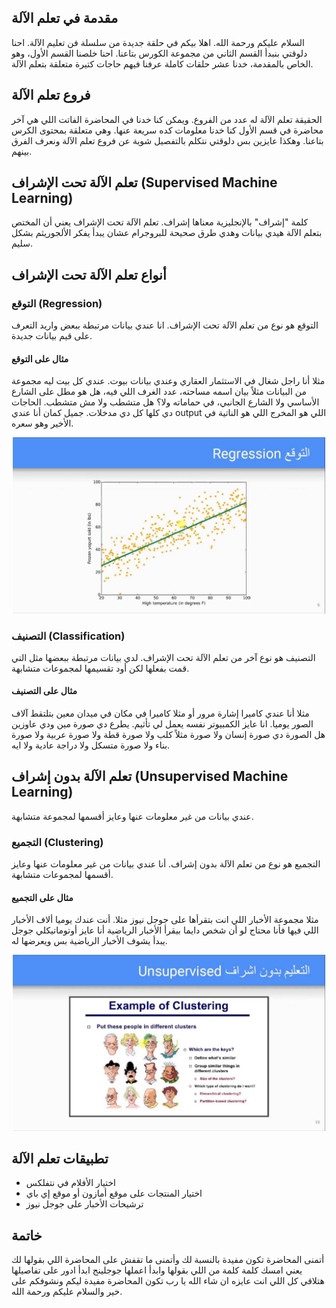 ## مقدمة في تعلم الآلة

السلام عليكم ورحمة الله. اهلا بيكم في حلقة جديدة من سلسلة فن تعليم الآلة. 
احنا دلوقتي بنبدأ القسم الثاني من مجموعة الكورس بتاعنا. احنا خلصنا القسم الأول، وهو الخاص بالمقدمة، خدنا عشر حلقات كاملة عرفنا فيهم حاجات كتيرة متعلقة بتعلم الآلة.

## فروع تعلم الآلة

الحقيقة تعلم الآلة له عدد من الفروع. ويمكن كنا خدنا في المحاضرة الفاتت اللي هي آخر محاضرة في قسم الأول كنا خدنا معلومات كده سريعة عنها. 
وهي متعلقة بمحتوى الكرس بتاعنا. وهكذا عايزين بس دلوقتي نتكلم بالتفصيل شوية عن فروع تعلم الآلة ونعرف الفرق بينهم.

## تعلم الآلة تحت الإشراف (Supervised Machine Learning)

كلمة "إشراف" بالإنجليزية معناها إشراف. 
تعلم الآلة تحت الإشراف يعني أن المختص بتعلم الآلة هيدي بيانات وهدي طرق صحيحة للبروجرام عشان يبدأ يفكر الألجوريثم بشكل سليم.

## أنواع تعلم الآلة تحت الإشراف

### التوقع (Regression)

التوقع هو نوع من تعلم الآلة تحت الإشراف. 
انا عندي بيانات مرتبطة ببعض واريد التعرف على قيم بيانات جديدة.

#### مثال على التوقع

مثلا أنا راجل شغال في الاستثمار العقاري وعندي بيانات بيوت. 
عندي كل بيت ليه مجموعة من البيانات مثلاً بيان اسمه مساحته، عدد الغرف اللي فيه، هل هو مطل على الشارع الأساسي ولا الشارع الجانبي، في حماماته ولا؟ هل متشطب ولا مش متشطب. 
الحاجات دي كلها كل دي مدخلات. جميل كمان أنا عندي output اللي هو المخرج اللي هو الناتية في الأخير وهو سعره.

<div style="text-align:center">
<img src="tmp/frames/keyframes/00-07-20-000.jpg" alt="رسم بياني يوضح علاقة بين المتغيرات" width="500"/>
</div>

### التصنيف (Classification)

التصنيف هو نوع آخر من تعلم الآلة تحت الإشراف. 
لدي بيانات مرتبطة ببعضها مثل التي قمت بفعلها لكن أود تقسيمها لمجموعات متشابهة.

#### مثال على التصنيف

مثلا أنا عندي كاميرا إشارة مرور أو مثلا كاميرا في مكان في ميدان معين بتلتقط آلاف الصور يوميا. 
انا عايز الكمبيوتر نفسه يعمل لي تأثيم. 
يطرع دي صورة مين ودي عاوزين هل الصورة دي صورة إنسان ولا صورة مثلاً كلب ولا صورة قطة ولا صورة عربية ولا صورة بناء ولا صورة متسكل ولا دراجة عادية ولا ايه.

## تعلم الآلة بدون إشراف (Unsupervised Machine Learning)

عندي بيانات من غير معلومات عنها وعايز أقسمها لمجموعة متشابهة.

### التجميع (Clustering)

التجميع هو نوع من تعلم الآلة بدون إشراف. 
أنا عندي بيانات من غير معلومات عنها وعايز أقسمها لمجموعات متشابهة.

#### مثال على التجميع

مثلا مجموعة الأخبار اللي انت بتقرأها على جوجل نيوز مثلا. 
أنت عندك يوميا ألاف الأخبار اللي فيها فأنا محتاج لو أن شخص دايما بيقرأ الأخبار الرياضية أنا عايز أوتوماتيكلي جوجل يبدأ يشوف الأخبار الرياضية بس ويعرضها له.

<div style="text-align:center">
<img src="tmp/frames/keyframes/00-17-20-000.jpg" alt="صورة توضح عملية التجميع" width="500"/>
</div>

## تطبيقات تعلم الآلة

- اختيار الأفلام في نتفلكس
- اختيار المنتجات على موقع أمازون أو موقع إي باي
- ترشيحات الأخبار على جوجل نيوز

## خاتمة

أتمنى المحاضرة تكون مفيدة بالنسبة لك وأتمنى ما تقفش على المحاضرة اللي بقولها لك يعني امسك كلمة كلمة من اللي بقولها وابدأ اعملها جوجلينج ابدأ ادور على تفاصيلها هتلاقي كل اللي انت عايزه ان شاء الله يا رب تكون المحاضرة مفيدة ليكم ونشوفكم على خير والسلام عليكم ورحمة الله.